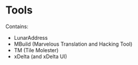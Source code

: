 # Tools
Contains:
- LunarAddress
- MBuild (Marvelous Translation and Hacking Tool)
- TM (Tile Molester)
- xDelta (and xDelta UI)
